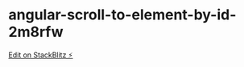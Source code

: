 # angular-scroll-to-element-by-id-2m8rfw

[Edit on StackBlitz ⚡️](https://stackblitz.com/edit/angular-scroll-to-element-by-id-2m8rfw)